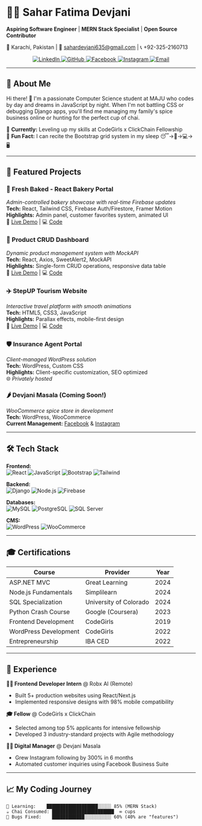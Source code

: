 # 👩‍💻 Sahar Fatima Devjani  
**Aspiring Software Engineer** | **MERN Stack Specialist** | **Open Source Contributor**  

📍 Karachi, Pakistan | 📧 sahardevjani635@gmail.com | 📞 +92-325-2160713  

<div align="center">
  <a href="https://pk.linkedin.com/in/saharfatimadevjani" target="_blank">
    <img src="https://img.shields.io/badge/LinkedIn-0077B5?style=for-the-badge&logo=linkedin&logoColor=white" alt="LinkedIn"/>
  </a>
  <a href="https://github.com/SaharFatimaDevjani" target="_blank">
    <img src="https://img.shields.io/badge/GitHub-100000?style=for-the-badge&logo=github&logoColor=white" alt="GitHub"/>
  </a>
  <a href="https://www.facebook.com/SaharFatimaDevjani/" target="_blank">
    <img src="https://img.shields.io/badge/Facebook-1877F2?style=for-the-badge&logo=facebook&logoColor=white" alt="Facebook"/>
  </a>
  <a href="https://www.instagram.com/saharfatimadevjani/" target="_blank">
    <img src="https://img.shields.io/badge/Instagram-E4405F?style=for-the-badge&logo=instagram&logoColor=white" alt="Instagram"/>
  </a>
  <a href="mailto:sahardevjani635@gmail.com" target="_blank">
    <img src="https://img.shields.io/badge/Gmail-D14836?style=for-the-badge&logo=gmail&logoColor=white" alt="Email"/>
  </a>
</div>

---

## 🧩 About Me  

Hi there! 👋 I'm a passionate Computer Science student at MAJU who codes by day and dreams in JavaScript by night. When I'm not battling CSS or debugging Django apps, you'll find me managing my family's spice business online or hunting for the perfect cup of chai.  

🔹 **Currently:** Leveling up my skills at CodeGirls x ClickChain Fellowship  
🔹 **Fun Fact:** I can recite the Bootstrap grid system in my sleep 😴→📱→💻→🖥️  

---

## 🚀 Featured Projects  

### 🍞 Fresh Baked - React Bakery Portal  
*Admin-controlled bakery showcase with real-time Firebase updates*  
**Tech:** React, Tailwind CSS, Firebase Auth/Firestore, Framer Motion  
**Highlights:** Admin panel, customer favorites system, animated UI  
🔗 [Live Demo](https://lnkd.in/dY4QS27R) | 💻 [Code](https://lnkd.in/dvYqrEkq)  

### 🛒 Product CRUD Dashboard  
*Dynamic product management system with MockAPI*  
**Tech:** React, Axios, SweetAlert2, MockAPI  
**Highlights:** Single-form CRUD operations, responsive data table  
🔗 [Live Demo](https://lnkd.in/d8WFX98x) | 💻 [Code](https://lnkd.in/dRWk9KJq)  

### ✈️ StepUP Tourism Website  
*Interactive travel platform with smooth animations*  
**Tech:** HTML5, CSS3, JavaScript  
**Highlights:** Parallax effects, mobile-first design  
🔗 [Live Demo](#) | 💻 [Code](https://github.com/SaharFatimaDevjani/tourism-website)  

### 🛡️ Insurance Agent Portal  
*Client-managed WordPress solution*  
**Tech:** WordPress, Custom CSS  
**Highlights:** Client-specific customization, SEO optimized  
🌐 *Privately hosted*  

### 🌶️ Devjani Masala (Coming Soon!)  
*WooCommerce spice store in development*  
**Tech:** WordPress, WooCommerce  
**Current Management:** [Facebook](https://www.facebook.com/SaharFatimaDevjani/) & [Instagram](https://www.instagram.com/saharfatimadevjani/)  

---

## 🛠️ Tech Stack  

**Frontend:**  
![React](https://img.shields.io/badge/-React-61DAFB?logo=react&logoColor=black)
![JavaScript](https://img.shields.io/badge/-JavaScript-F7DF1E?logo=javascript&logoColor=black)
![Bootstrap](https://img.shields.io/badge/-Bootstrap-7952B3?logo=bootstrap)
![Tailwind](https://img.shields.io/badge/-Tailwind-38B2AC?logo=tailwind-css)

**Backend:**  
![Django](https://img.shields.io/badge/-Django-092E20?logo=django)
![Node.js](https://img.shields.io/badge/-Node.js-339933?logo=node.js)
![Firebase](https://img.shields.io/badge/-Firebase-FFCA28?logo=firebase&logoColor=black)

**Databases:**  
![MySQL](https://img.shields.io/badge/-MySQL-4479A1?logo=mysql)
![PostgreSQL](https://img.shields.io/badge/-PostgreSQL-4169E1?logo=postgresql)
![SQL Server](https://img.shields.io/badge/-SQL%20Server-CC2927?logo=microsoft-sql-server)

**CMS:**  
![WordPress](https://img.shields.io/badge/-WordPress-21759B?logo=wordpress)
![WooCommerce](https://img.shields.io/badge/-WooCommerce-96588A?logo=woocommerce)

---

## 🎓 Certifications  

| Course | Provider | Year |
|--------|----------|------|
| ASP.NET MVC | Great Learning | 2024 |
| Node.js Fundamentals | Simplilearn | 2024 |
| SQL Specialization | University of Colorado | 2024 |
| Python Crash Course | Google (Coursera) | 2023 |
| Frontend Development | CodeGirls | 2019 |
| WordPress Development | CodeGirls | 2022 |
| Entrepreneurship | IBA CED | 2022 |

---

## 💼 Experience  

**👩‍💻 Frontend Developer Intern** @ Robx AI (Remote)  
- Built 5+ production websites using React/Next.js  
- Implemented responsive designs with 98% mobile compatibility  

**🎓 Fellow** @ CodeGirls x ClickChain  
- Selected among top 5% applicants for intensive fellowship  
- Developed 3 industry-standard projects with Agile methodology  

**👩‍🍳 Digital Manager** @ Devjani Masala  
- Grew Instagram following by 300% in 6 months  
- Automated customer inquiries using Facebook Business Suite  

---

## 📈 My Coding Journey  

```text
🌱 Learning:    ███████████████████░░░░░ 85% (MERN Stack)  
☕ Chai Consumed: ███████████████████████  ∞ cups  
🐛 Bugs Fixed:    ████████████░░░░░░░░░░ 60% (40% are "features")  

